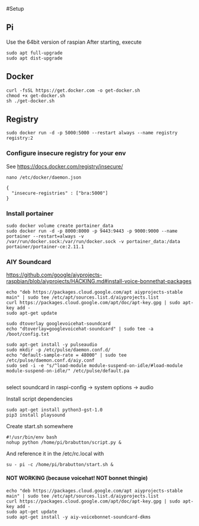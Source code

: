 

#Setup

## Pi
Use the 64bit version of raspian
After starting, execute

```shell
sudo apt full-upgrade
sudo apt dist-upgrade
```

## Docker
```shell
curl -fsSL https://get.docker.com -o get-docker.sh
chmod +x get-docker.sh
sh ./get-docker.sh
```

## Registry
```shell
sudo docker run -d -p 5000:5000 --restart always --name registry registry:2
```
### Configure insecure registry for your env
See https://docs.docker.com/registry/insecure/

```shell
nano /etc/docker/daemon.json

{
  "insecure-registries" : ["bra:5000"]
}
```

### Install portainer

```shell
sudo docker volume create portainer_data
sudo docker run -d -p 8000:8000 -p 9443:9443 -p 9000:9000 --name portainer --restart=always -v /var/run/docker.sock:/var/run/docker.sock -v portainer_data:/data portainer/portainer-ce:2.11.1
```

### AIY Soundcard
https://github.com/google/aiyprojects-raspbian/blob/aiyprojects/HACKING.md#install-voice-bonnethat-packages
```shell
echo "deb https://packages.cloud.google.com/apt aiyprojects-stable main" | sudo tee /etc/apt/sources.list.d/aiyprojects.list 
curl https://packages.cloud.google.com/apt/doc/apt-key.gpg | sudo apt-key add - 
sudo apt-get update 

sudo dtoverlay googlevoicehat-soundcard
echo "dtoverlay=googlevoicehat-soundcard" | sudo tee -a /boot/config.txt

sudo apt-get install -y pulseaudio
sudo mkdir -p /etc/pulse/daemon.conf.d/
echo "default-sample-rate = 48000" | sudo tee /etc/pulse/daemon.conf.d/aiy.conf
sudo sed -i -e "s/^load-module module-suspend-on-idle/#load-module module-suspend-on-idle/" /etc/pulse/default.pa


```

select soundcard in raspi-config -> system options -> audio

Install script dependencies
```shell
sudo apt-get install python3-gst-1.0
pip3 install playsound
```

Create start.sh somewhere
```shell
#!/usr/bin/env bash
nohup python /home/pi/brabutton/script.py &
```
And reference it in the /etc/rc.local with
```shell
su - pi -c /home/pi/brabutton/start.sh &
```
#### NOT WORKING (because voicehat! NOT bonnet thingie)
```shell
echo "deb https://packages.cloud.google.com/apt aiyprojects-stable main" | sudo tee /etc/apt/sources.list.d/aiyprojects.list 
curl https://packages.cloud.google.com/apt/doc/apt-key.gpg | sudo apt-key add - 
sudo apt-get update 
sudo apt-get install -y aiy-voicebonnet-soundcard-dkms
```